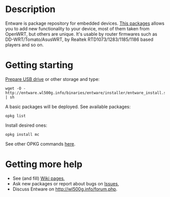 # Description

Entware is package repository for embedded devices. [This packages](http://entware.wl500g.info/binaries/entware/Packages.html) allows you to add new functionality to your device, most of them taken from OpenWRT, but others are unique. It's usable by router firmwares such as DD-WRT/Tomato/AsusWRT, by Realtek RTD1073/1283/1185/1186 based players and so on. 

# Getting starting

[Prepare USB drive](https://github.com/Entware/entware/wiki/USB-Storage-setup) or other storage and type:
```
wget -O - http://entware.wl500g.info/binaries/entware/installer/entware_install.sh | sh
```
A basic packages will be deployed. See available packages:
```
opkg list
```
Install desired ones:
```
opkg install mc 
```
See other OPKG commands [here](http://wiki.openwrt.org/doc/techref/opkg).

# Getting more help

* See (and fill) [Wiki pages](https://github.com/Entware/entware/wiki/_pages),
* Ask new packages or report about bugs on [Issues](https://github.com/Entware/entware/issues),
* Discuss Entware on http://wl500g.info/forum.php.
